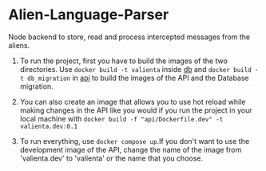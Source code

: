 # Alien-Language-Parser
Node backend to store, read and process intercepted messages from the aliens.

1. To run the project, first you have to build the images of the two directories. Use `docker build -t valienta` inside [db](./db) and `docker build -t db_migration` in [api](./api) to build the images of the API and the Database migration.

2. You can also create an image that allows you to use hot reload while making changes in the API like you would if you run the project in your local machine with `docker build -f "api/Dockerfile.dev" -t valienta.dev:0.1`

3. To run everything, use `docker compose up`.If you don't want to use the development image of the API, change the name of the image from 'valienta.dev' to 'valienta' or the name that you choose.

